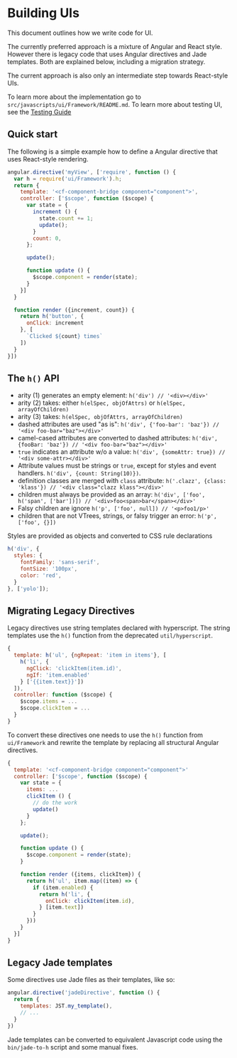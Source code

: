 Building UIs
============

This document outlines how we write code for UI.

The currently preferred approach is a mixture of Angular and React style.
However there is legacy code that uses Angular directives and Jade templates.
Both are explained below, including a migration strategy.

The current approach is also only an intermediate step towards React-style UIs.

To learn more about the implementation go to
`src/javascripts/ui/Framework/README.md`. To learn more about testing UI, see
the [Testing Guide](./testing.md)

## Quick start

The following is a simple example how to define a Angular directive that uses
React-style rendering.

```js
angular.directive('myView', ['require', function () {
  var h = require('ui/Framework').h;
  return {
    template: '<cf-component-bridge component="component">',
    controller: ['$scope', function ($scope) {
      var state = {
        increment () {
          state.count += 1;
          update();
        }
        count: 0,
      };

      update();

      function update () {
        $scope.component = render(state);
      }
    }]
  }

  function render ({increment, count}) {
    return h('button', {
      onClick: increment
    }, [
      `Clicked ${count} times`
    ])
  }
}])
```


## The `h()` API

- arity (1) generates an empty element:
  `h('div') // '<div></div>'`
- arity (2) takes:
  either `h(elSpec, objOfAttrs)` or `h(elSpec, arrayOfChildren)`
- arity (3) takes:
  `h(elSpec, objOfAttrs, arrayOfChildren)`
- dashed attributes are used "as is":
  `h('div', {'foo-bar': 'baz'}) // '<div foo-bar="baz"></div>'`
- camel-cased attributes are converted to dashed attributes:
  `h('div', {fooBar: 'baz'}) // '<div foo-bar="baz"></div>'`
- `true` indicates an attribute w/o a value:
  `h('div', {someAttr: true}) // '<div some-attr></div>'`
- Attribute values must be strings or `true`, except for styles and event
  handlers. `h('div', {count: String(10)})`.
- definition classes are merged with `class` attribute:
  `h('.clazz', {class: 'klass'}) // '<div class="clazz klass"></div>'`
- children must always be provided as an array:
  `h('div', ['foo', h('span', ['bar'])]) // '<div>foo<span>bar</span></div>'`
- Falsy children are ignore
  `h('p', ['foo', null]) // '<p>foo1/p>'`
- children that are not VTrees, strings, or falsy trigger an error:
  `h('p', ['foo', {}])`

Styles are provided as objects and converted to CSS rule declarations

```js
h('div', {
  styles: {
    fontFamily: 'sans-serif',
    fontSize: '100px',
    color: 'red',
  }
}, ['yolo']);
```


## Migrating Legacy Directives

Legacy directives use string templates declared with hyperscript. The string
templates use the `h()` function from the deprecated `util/hyperscript`.

```js
{
  template: h('ul', {ngRepeat: 'item in items'}, [
    h('li', {
      ngClick: 'clickItem(item.id)',
      ngIf: 'item.enabled'
    } ['{{item.text}}'])
  ]),
  controller: function ($scope) {
    $scope.items = ...
    $scope.clickItem = ...
  }
}
```

To convert these directives one needs to use the `h()` function from
`ui/Framework` and rewrite the template by replacing all structural Angular
directives.

```js
{
  template: '<cf-component-bridge component="component">'
  controller: ['$scope', function ($scope) {
    var state = {
      items: ...
      clickItem () {
        // do the work
        update()
      }
    };

    update();

    function update () {
      $scope.component = render(state);
    }

    function render ({items, clickItem}) {
      return h('ul', item.map((item) => {
        if (item.enabled) {
          return h('li', {
            onClick: clickItem(item.id),
          } [item.text])
        }
      }))
    }
  }]
}
```

## Legacy Jade templates

Some directives use Jade files as their templates, like so:
```js
angular.directive('jadeDirective', function () {
  return {
    templates: JST.my_template(),
    // ...
  }
})
```

Jade templates can be converted to equivalent Javascript code using the
`bin/jade-to-h` script and some manual fixes.
